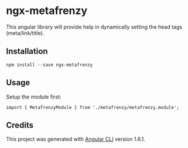 # ngx-metafrenzy

This angular library will provide help in dynamically setting the head tags (meta/link/title).

## Installation

``npm install --save ngx-metafrenzy``

## Usage

Setup the module first:

``
import { MetafrenzyModule } from './metafrenzy/metafrenzy.module';
``

## Credits
This project was generated with [Angular CLI](https://github.com/angular/angular-cli) version 1.6.1.